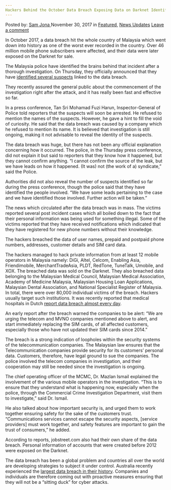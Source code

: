```yaml
---
Hackers Behind the October Data Breach Exposing Data on Darknet Identified by Malaysia Police
---
```

<article class="post-listing post-23734 post type-post status-publish format-standard has-post-thumbnail hentry category-deepdot-news category-news-updates tag-breach tag-darknet tag-data tag-exposing tag-hackers tag-identified tag-malaysia tag-october tag-police">
    <div class="post-inner">
    <p class="post-meta">
    <span>Posted by: <a href="https://www.deepdotweb.com/author/samjona/" title="">Sam Jona </a></span>
    <span>November 30, 2017</span>
    <span>in <a href="https://www.deepdotweb.com/category/deepdot-news/" rel="category tag">Featured</a>, <a href="https://www.deepdotweb.com/category/news-updates/" rel="category tag">News Updates</a></span>
    <span><a href="https://www.deepdotweb.com/2017/11/30/hackers-behind-october-data-breach-exposing-data-darknet-identified-malaysia-police/#respond">Leave a comment</a></span>
    </p>
    <div class="clear"></div>
    <div class="entry">
    <p>In October 2017, a data breach hit the whole country of Malaysia which went down into history as one of the worst ever recorded in the country. Over 46 million mobile phone subscribers were affected, and their data were later exposed on the Darknet for sale.</p>
    <p>The Malaysia police have identified the brains behind that incident after a thorough investigation. On Thursday, they officially announced that they have <a href="http://gearsofbiz.com/malaysian-police-identify-suspected-hackers-behind-breach-that-exposed-data-of-millions-on-dark-web/212285">identified several suspects</a> linked to the data breach.</p>
    <p>They recently assured the general public about the commencement of the investigation right after the attack, and it has really been fast and effective so far.</p>
    <p>In a press conference, Tan Sri Mohamad Fuzi Harun, Inspector-General of Police told reporters that the suspects will soon be arrested. He refused to mention the names of the suspects. However, he gave a hint to fill the void of curiosity. He said that the data breach was caused by a company which he refused to mention its name. It is believed that investigation is still ongoing, making it not advisable to reveal the identity of the suspects.</p>
    <p>The data breach was huge, but there has not been any official explanation concerning how it occurred. The police, in the Thursday press conference, did not explain it but said to reporters that they know how it happened, but they cannot confirm anything. “I cannot confirm the source of the leak, but we have leads on how it happened. (It was) not (the work of a) syndicate,” said the Police.</p>
    <p>Authorities did not also reveal the number of suspects identified so far during the press conference, though the police said that they have identified the people involved. “We have some leads pertaining to the case and we have identified those involved. Further action will be taken.”</p>
    <p>The news which circulated after the data breach was in mass. The victims reported several post incident cases which all boiled down to the fact that their personal information was being used for something illegal. Some of the victims reported that they have received notifications which indicated that they have registered for new phone numbers without their knowledge.</p>
    <p>The hackers breached the data of user names, prepaid and postpaid phone numbers, addresses, customer details and SIM card data.</p>
    <p>The hackers managed to hack private information from at least 12 mobile operators in Malaysia namely: DiGi, Altel, Celcom, Enabling Asia, Friendimobile, MerchantTradeAsia, PLDT, RedTone, TuneTalk, Umobile, and XOX. The breached data was sold on the Darknet. They also breached data belonging to the Malaysian Medical Council, Malaysian Medical Association, Academy of Medicine Malaysia, Malaysian Housing Loan Applications, Malaysian Dental Association, and National Specialist Register of Malaysia. In total, there were over 80,000 individual victims of the breach. Hackers usually target such institutions. It was recently reported that medical hospitals in Dutch <a href="https://www.deepdotweb.com/2016/12/09/dutch-hospitals-report-data-breach-almost-every-day/">report data breach almost every day</a>.</p>
    <p>An early report after the breach warned the companies to be alert: “We are urging the telecom and MVNO companies mentioned above to alert, and start immediately replacing the SIM cards, of all affected customers, especially those who have not updated their SIM cards since 2014.”</p>
    <p>The breach is a strong indication of loopholes within the security systems of the telecommunication companies. The Malaysian law ensures that the Telecommunication companies provide security for its customers’ personal data. Customers, therefore, have legal ground to sue the companies. The police involved the telecom companies in investigation, and their cooperation may still be needed since the investigation is ongoing.</p>
    <p>The chief operating officer of the MCMC, Dr. Mazlan Ismail explained the involvement of the various mobile operators in the investigation. &#8220;This is to ensure that they understand what is happening now, especially when the police, through the Commercial Crime Investigation Department, visit them to investigate,&#8221; said Dr. Ismail.</p>
    <p>He also talked about how important security is, and urged them to work together ensuring safety for the sake of the customers trust. &#8220;Communications services cannot escape the security aspects, [service providers] must work together, and safety features are important to gain the trust of consumers,&#8221; he added.</p>
    <p>According to reports, jobstreet.com also had their own share of the data breach. Personal information of accounts that were created before 2012 were exposed on the Darknet.</p>
    <p>The data breach has been a global problem and countries all over the world are developing strategies to subject it under control. Australia recently experienced the <a href="https://www.deepdotweb.com/2016/11/07/australia-sees-largest-data-breach-history/">largest data breach in their history</a>. Companies and individuals are therefore coming out with proactive measures ensuring that they will not be a “sitting duck” for cyber attacks.</p>
    <p>&nbsp;</p>
    </div>
    <span style="display:none"><a href="https://www.deepdotweb.com/tag/breach/" rel="tag">breach</a> <a href="https://www.deepdotweb.com/tag/darknet/" rel="tag">darknet</a> <a href="https://www.deepdotweb.com/tag/data/" rel="tag">data</a> <a href="https://www.deepdotweb.com/tag/exposing/" rel="tag">exposing</a> <a href="https://www.deepdotweb.com/tag/hackers/" rel="tag">hackers</a> <a href="https://www.deepdotweb.com/tag/identified/" rel="tag">identified</a> <a href="https://www.deepdotweb.com/tag/malaysia/" rel="tag">malaysia</a> <a href="https://www.deepdotweb.com/tag/october/" rel="tag">october</a> <a href="https://www.deepdotweb.com/tag/police/" rel="tag">police</a></span> <span style="display:none" class="updated">2017-11-30</span>
    <div style="display:none" class="vcard author" itemprop="author" itemscope itemtype="http://schema.org/Person"><strong class="fn" itemprop="name"><a href="https://www.deepdotweb.com/author/samjona/" title="Posts by Sam Jona" rel="author">Sam Jona</a></strong></div>
    </div>
</article>

